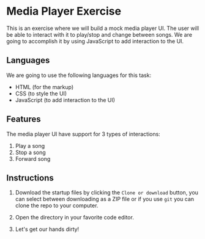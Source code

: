 # Media Player Exercise

This is an exercise where we will build a mock media player UI. The user will be able to interact with it to play/stop and change between songs. We are going to accomplish it by using JavaScript to add interaction to the UI.

## Languages

We are going to use the following languages for this task:

- HTML (for the markup)
- CSS (to style the UI)
- JavaScript (to add interaction to the UI)

## Features

The media player UI have support for 3 types of interactions:

1. Play a song
2. Stop a song
3. Forward song

## Instructions

1. Download the startup files by clicking the `Clone or download` button, you can select between downloading as a ZIP file or if you use `git` you can clone the repo to your computer.

2. Open the directory in your favorite code editor.

3. Let's get our hands dirty!